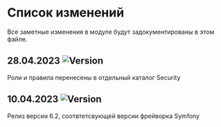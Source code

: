 # Список изменений

Все заметные изменения в модуле будут задокументированы в этом файле.

## 28.04.2023 ![Version](https://img.shields.io/badge/version-v6.2.1-blue)

Роли и правила перенесены в отдельный каталог Security

## 10.04.2023 ![Version](https://img.shields.io/badge/version-v6.2.0-blue)

Релиз версии 6.2, соотвтетсвующей версии фрейворка Symfony


